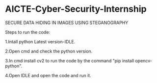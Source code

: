 # AICTE-Cyber-Security-Internship




SECURE DATA HIDING IN IMAGES USING STEGANOGRAPHY





Steps to run the code:


1.Intall python Latest version-IDLE.


2.Open cmd and check the python version.


3.In cmd install cv2 to run the code by the command "pip install opencv-python".


4.Open IDLE and open the code and run it.
